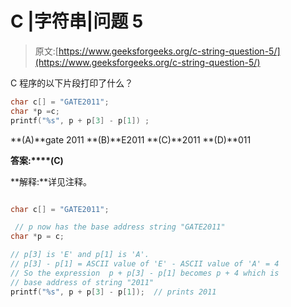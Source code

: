 # C |字符串|问题 5

> 原文:[https://www.geeksforgeeks.org/c-string-question-5/](https://www.geeksforgeeks.org/c-string-question-5/)

C 程序的以下片段打印了什么？

```cpp
char c[] = "GATE2011"; 
char *p =c; 
printf("%s", p + p[3] - p[1]) ;
```

**(A)**gate 2011
**(B)**E2011
**(C)**2011
**(D)**011

**答案:****(C)**

**解释:**详见注释。

```cpp

char c[] = "GATE2011"; 

 // p now has the base address string "GATE2011" 
char *p = c;  

// p[3] is 'E' and p[1] is 'A'. 
// p[3] - p[1] = ASCII value of 'E' - ASCII value of 'A' = 4 
// So the expression  p + p[3] - p[1] becomes p + 4 which is 
// base address of string "2011" 
printf("%s", p + p[3] - p[1]);  // prints 2011
```